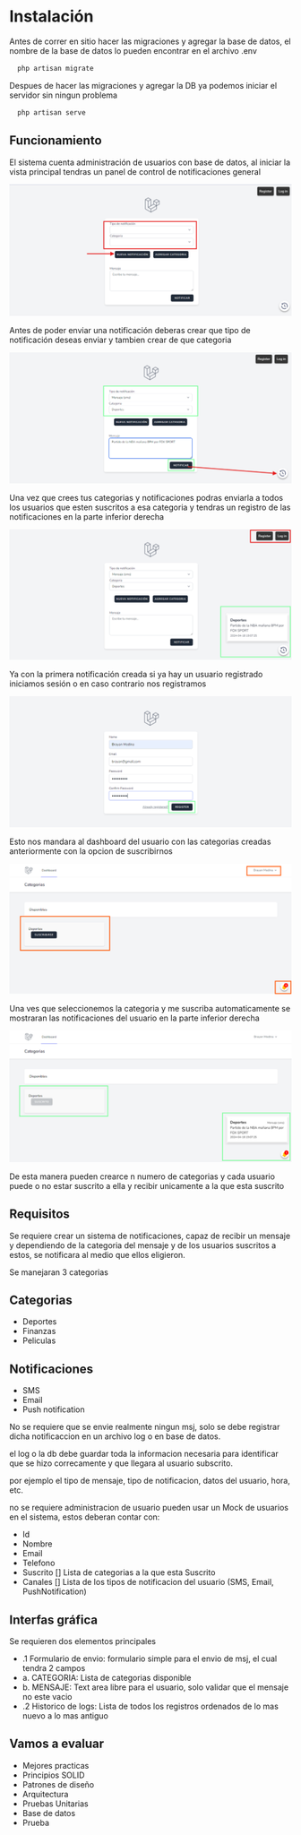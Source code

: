 # Instalación
Antes de correr en sitio hacer las migraciones y agregar la base de datos, el nombre de la base de datos lo pueden encontrar en el archivo .env

```bash
  php artisan migrate
```

Despues de hacer las migraciones y agregar la DB ya podemos iniciar el servidor sin ningun problema

```bash
  php artisan serve
```
## Funcionamiento

El sistema cuenta administración de usuarios con base de datos, al iniciar la vista principal tendras un panel de control de notificaciones general 

![App Screenshot](public/readme/1.png)

Antes de poder enviar una notificación deberas crear que tipo de notificación deseas enviar y tambien crear de que  categoria

![App Screenshot](public/readme/2.png)

Una vez que crees tus categorias y notificaciones podras enviarla a todos los usuarios que esten suscritos a esa categoria
y tendras un registro de las notificaciones en la parte inferior derecha

![App Screenshot](public/readme/3.png)

Ya con la primera notificación creada si ya hay un usuario registrado iniciamos sesión o en caso contrario nos registramos

![App Screenshot](public/readme/4.png)

Esto nos mandara al dashboard del usuario con las categorias creadas anteriormente con la opcion de suscribirnos

![App Screenshot](public/readme/5.png)

Una ves que seleccionemos la categoria y me suscriba automaticamente se mostraran las notificaciones del usuario en la parte inferior derecha

![App Screenshot](public/readme/6.png)

De esta manera pueden crearce n numero de categorias y cada usuario puede o no estar suscrito a ella y recibir unicamente a la que esta suscrito 



## Requisitos
Se requiere crear un sistema de notificaciones, capaz de recibir un mensaje y dependiendo de la categoria del mensaje y de los usuarios suscritos a estos, se notificara al medio que ellos eligieron.

Se manejaran 3 categorias

## Categorias

- Deportes
- Finanzas
- Peliculas

## Notificaciones

- SMS
- Email
- Push notification


No se requiere que se envie realmente ningun msj, solo se debe registrar dicha notificaccion en un archivo log o en base de datos.

el log o la db debe guardar toda la informacion necesaria para identificar que se hizo correcamente y que llegara al usuario subscrito.

por ejemplo el tipo de mensaje, tipo de notificacion, datos del usuario, hora, etc.

no se requiere administracion de usuario pueden usar un Mock de usuarios en el sistema, estos deberan contar con:

- Id
- Nombre
- Email 
- Telefono
- Suscrito [] Lista de categorias a la que esta Suscrito
- Canales [] Lista de los tipos de notificacion del usuario (SMS, Email, PushNotification)


## Interfas gráfica
 
 Se requieren dos elementos principales 

 - .1 Formulario de envio: formulario simple para el envio de msj, el cual tendra 2 campos
 - a. CATEGORIA: Lista de categorias disponible
 - b. MENSAJE: Text area libre para el usuario, solo validar que el mensaje no este vacio
 - .2 Historico de logs: Lista de todos los registros ordenados de lo mas nuevo a lo mas antiguo

 ## Vamos a evaluar

 - Mejores practicas
 - Principios SOLID
 - Patrones de diseño
 - Arquitectura
 - Pruebas Unitarias
 - Base de datos
 - Prueba
